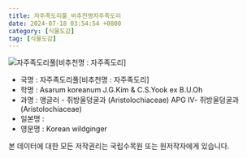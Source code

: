 ```yaml
---
title: 자주족도리풀_비추천명자주족도리
date: 2024-07-18 03:54:54 +0800
category: [식물도감]
tag: [식물도감]
---
```




![자주족도리풀[비추천명 : 자주족도리]](/fileUpload/plants/basic/Aristolochiaceae/Asarum/8287/8287_20160726145704348files_th2.jpg)
- 국명 : 자주족도리풀[비추천명 : 자주족도리]
- 학명 : Asarum koreanum J.G.Kim & C.S.Yook ex B.U.Oh
- 과명 : 앵글러 - 쥐방울덩굴과 (Aristolochiaceae) APG Ⅳ- 쥐방울덩굴과 (Aristolochiaceae)
- 일본명 : 
- 영문명 : Korean wildginger








본 데이터에 대한 모든 저작권리는 국립수목원 또는 원저작자에게 있습니다.
